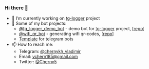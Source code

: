 ### Hi there 👋

- 🔭 I’m currently working on [tg-logger](https://github.com/otter18/tg_logger) project
- 🤖 Some of my bot projects:
   * [@tg_logger_demo_bot](https://t.me/tg_logger_demo_bot) - demo bot for [tg-logger](https://github.com/otter18/tg_logger) project, [[repo](https://github.com/otter18/tg-logger-demo-bot)]
   * [@wifi_qr_bot](https://t.me/wifi_qr_bot) - generating wifi qr-codes, [[repo](https://github.com/otter18/wifi_qr_bot)]
   * [Template](https://github.com/otter18/telegram-bot-template) for telegram bots
- 📫 How to reach me:
    * Telegram: [@chernykh_vladimir](https://t.me/chernykh_vladimir)
    * Email: vchern185@gmail.com
    * Twitter: [@Chernv5](https://twitter.com/ChernV5)

